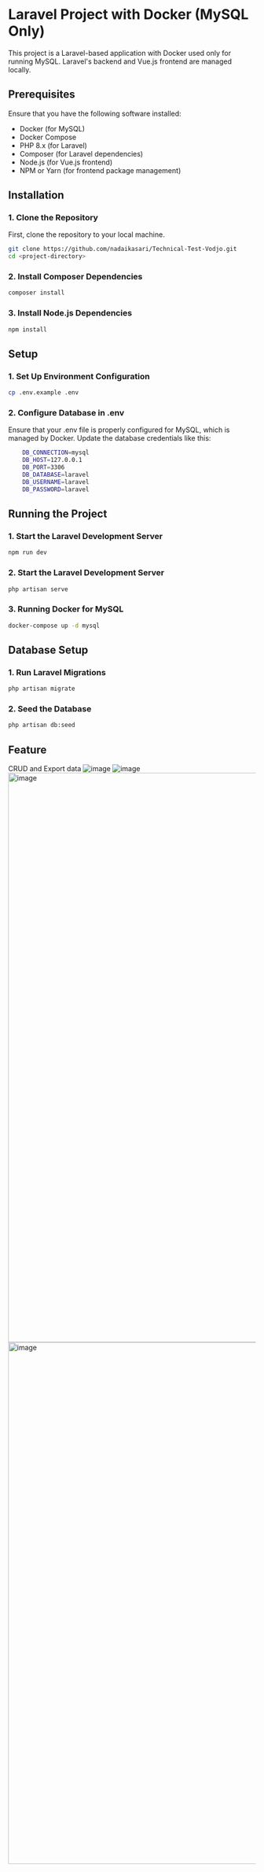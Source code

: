 # Laravel Project with Docker (MySQL Only)
This project is a Laravel-based application with Docker used only for running MySQL. Laravel's backend and Vue.js frontend are managed locally.

## Prerequisites

Ensure that you have the following software installed:

- Docker (for MySQL)
- Docker Compose
- PHP 8.x (for Laravel)
- Composer (for Laravel dependencies)
- Node.js (for Vue.js frontend)
- NPM or Yarn (for frontend package management)

## Installation

### 1. Clone the Repository

First, clone the repository to your local machine.

```bash
git clone https://github.com/nadaikasari/Technical-Test-Vodjo.git
cd <project-directory>
```

### 2. Install Composer Dependencies

```bash
composer install
```

### 3. Install Node.js Dependencies

```bash
npm install
```

## Setup

### 1. Set Up Environment Configuration

```bash
cp .env.example .env
```
### 2. Configure Database in .env
Ensure that your .env file is properly configured for MySQL, which is managed by Docker. Update the database credentials like this:
```bash
    DB_CONNECTION=mysql
    DB_HOST=127.0.0.1
    DB_PORT=3306
    DB_DATABASE=laravel
    DB_USERNAME=laravel
    DB_PASSWORD=laravel
```
## Running the Project

### 1. Start the Laravel Development Server

```bash
npm run dev
```

### 2. Start the Laravel Development Server

```bash
php artisan serve
```

### 3. Running Docker for MySQL

```bash
docker-compose up -d mysql
```

## Database Setup

### 1. Run Laravel Migrations

```bash
php artisan migrate
```

### 2. Seed the Database

```bash
php artisan db:seed
```

## Feature
CRUD and Export data 
![image](https://github.com/user-attachments/assets/c6313fe7-3334-40d8-bffb-89c8a7851709)
![image](https://github.com/user-attachments/assets/601132e2-6294-412e-8ac3-b5b70b3709c4)
<img width="1158" alt="image" src="https://github.com/user-attachments/assets/7acca1ac-eb66-4d21-859c-113b63466af4" />
<img width="1061" alt="image" src="https://github.com/user-attachments/assets/658289ae-844b-4c9d-aea2-04ac437d9f44" />







